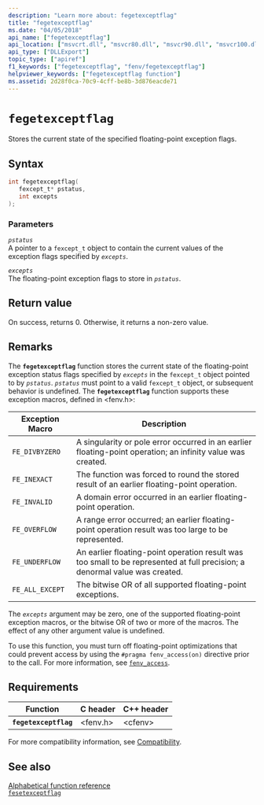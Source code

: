 ```yaml
---
description: "Learn more about: fegetexceptflag"
title: "fegetexceptflag"
ms.date: "04/05/2018"
api_name: ["fegetexceptflag"]
api_location: ["msvcrt.dll", "msvcr80.dll", "msvcr90.dll", "msvcr100.dll", "msvcr100_clr0400.dll", "msvcr110.dll", "msvcr110_clr0400.dll", "msvcr120.dll", "msvcr120_clr0400.dll", "ucrtbase.dll", "api-ms-win-crt-runtime-l1-1-0.dll"]
api_type: ["DLLExport"]
topic_type: ["apiref"]
f1_keywords: ["fegetexceptflag", "fenv/fegetexceptflag"]
helpviewer_keywords: ["fegetexceptflag function"]
ms.assetid: 2d28f0ca-70c9-4cff-be8b-3d876eacde71
---
```

# `fegetexceptflag`

Stores the current state of the specified floating-point exception flags.

## Syntax

```C
int fegetexceptflag(
   fexcept_t* pstatus,
   int excepts
);
```

### Parameters

*`pstatus`*\
A pointer to a `fexcept_t` object to contain the current values of the  exception flags specified by *`excepts`*.

*`excepts`*\
The floating-point exception flags to store in *`pstatus`*.

## Return value

On success, returns 0. Otherwise, it returns a non-zero value.

## Remarks

The **`fegetexceptflag`** function stores the current state of the floating-point exception status flags specified by *`excepts`* in the `fexcept_t` object pointed to by *`pstatus`*. *`pstatus`* must point to a valid `fexcept_t` object, or subsequent behavior is undefined. The **`fegetexceptflag`** function supports these exception macros, defined in \<fenv.h>:

|Exception Macro|Description|
|---------------------|-----------------|
|`FE_DIVBYZERO`|A singularity or pole error occurred in an earlier floating-point operation; an infinity value was created.|
|`FE_INEXACT`|The function was forced to round the stored result of an earlier floating-point operation.|
|`FE_INVALID`|A domain error occurred in an earlier floating-point operation.|
|`FE_OVERFLOW`|A range error occurred; an earlier floating-point operation result was too large to be represented.|
|`FE_UNDERFLOW`|An earlier floating-point operation result was too small to be represented at full precision; a denormal value was created.|
|`FE_ALL_EXCEPT`|The bitwise OR of all supported floating-point exceptions.|

The *`excepts`* argument may be zero, one of the supported floating-point exception macros, or the bitwise OR of two or more of the macros. The effect of any other argument value is undefined.

To use this function, you must turn off floating-point optimizations that could prevent access by using the `#pragma fenv_access(on)` directive prior to the call. For more information, see [`fenv_access`](../../preprocessor/fenv-access.md).

## Requirements

|Function|C header|C++ header|
|--------------|--------------|------------------|
|**`fegetexceptflag`**|\<fenv.h>|\<cfenv>|

For more compatibility information, see [Compatibility](../compatibility.md).

## See also

[Alphabetical function reference](crt-alphabetical-function-reference.md)\
[`fesetexceptflag`](fesetexceptflag2.md)

